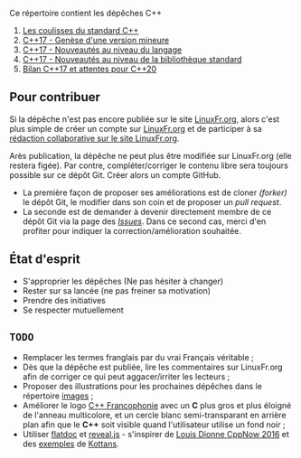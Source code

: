 Ce répertoire contient les dépêches C++

1. [Les coulisses du standard C++](cou2016_n1_Coulisses-du-standard.md)
2. [C++17 - Genèse d'une version mineure](2016_n2_C++17_Genese-d-une-version-mineure.md)
3. [C++17 - Nouveautés au niveau du langage](2016_n3_C++17_Nouveautes-du-langage.md)
4. [C++17 - Nouveautés au niveau de la bibliothèque standard](2016_n4_C++17_Nouveautés-de-la-bibliothèque.md)
5. [Bilan C++17 et attentes pour C++20](2016_n5_Bilan-Cpp17-et-attentes-Cpp20.md)

Pour contribuer
---------------

Si la dépêche n'est pas encore publiée sur le site [LinuxFr.org](https://linuxfr.org/news),
alors c'est plus simple de créer un compte sur [LinuxFr.org](https://linuxfr.org/compte/inscription)
et de participer à sa [rédaction collaborative sur le site LinuxFr.org](https://linuxfr.org/redaction).

Arès publication, la dépêche ne peut plus être modifiée sur LinuxFr.org (elle restera figée).
Par contre, compléter/corriger le contenu libre sera toujours possible sur ce dépôt Git.
Créer alors un compte GitHub.
    
* La première façon de proposer ses améliorations est de cloner _(forker)_ le dépôt Git,
  le modifier dans son coin et de proposer un *pull request*.
* La seconde est de demander à devenir directement membre de ce dépôt Git
  via la page des [*Issues*](https://github.com/cpp-frug/materials/issues).
  Dans ce second cas, merci d'en profiter pour indiquer la correction/amélioration souhaitée.

État d'esprit
-------------
    
* S'approprier les dépêches (Ne pas hésiter à changer)
* Rester sur sa lancée (ne pas freiner sa motivation)
* Prendre des initiatives
* Se respecter mutuellement


`TODO`
------

* Remplacer les termes franglais par du vrai Français véritable ;
* Dès que la dépêche est publiée, lire les commentaires sur LinuxFr.org afin de corriger ce qui peut aggacer/irriter les lecteurs ;
* Proposer des illustrations pour les prochaines dépêches dans le répertoire [images](https://github.com/cpp-frug/materials/tree/gh-pages/images) ;
* Améliorer le logo [C++ Francophonie](https://github.com/cpp-frug/cpp-frug.github.io/blob/master/images/Cpp-Francophonie.svg) avec un **C** plus gros et plus éloigné de l'anneau multicolore, et un cercle blanc semi-transparant en arrière plan afin que le **C++** soit visible quand l'utilisateur utilise un fond noir ;
* Utiliser [flatdoc](https://github.com/rstacruz/flatdoc) et [reveal.js](https://github.com/hakimel/reveal.js) - s'inspirer de [Louis Dionne CppNow 2016](https://github.com/ldionne/cppnow-2016-metaprogramming-for-dummies) et des [exemples](http://kottans.org/js-slides/) de [Kottans](https://github.com/Kottans/js-slides).
